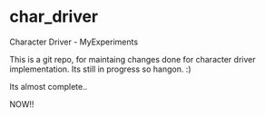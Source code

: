 # char_driver
Character Driver - MyExperiments

This is a git repo, for maintaing changes done for character driver implementation.
Its still in progress so hangon.  :)

Its almost complete.. 

NOW!!
